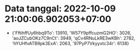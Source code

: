 # Data tanggal: 2022-10-09 21:00:06.902053+07:00

* {'FftihffUy6hbq9To': 13910, 'W57Y9pffcuzmG2HO': 3026, 'aoJZCubOKz7C9nCt': 3949, 'qCv4RNuLkRE3wKBh': 2782, 'hYUHfvATB9pk3ExA': 2063, '97PyP7Vkyyxtc34r': 6138}
